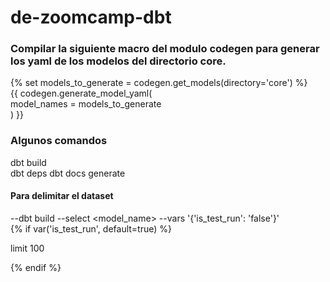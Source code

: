 # de-zoomcamp-dbt

### Compilar la siguiente macro del modulo codegen para generar los yaml de los modelos del directorio core.

{% set models_to_generate = codegen.get_models(directory='core') %}  
{{ codegen.generate_model_yaml(  
    model_names = models_to_generate  
) }}

### Algunos comandos

dbt build  
dbt deps
dbt docs generate

#### Para delimitar el dataset
--dbt build --select <model_name> --vars '{'is_test_run': 'false'}'  
{% if var('is_test_run', default=true) %}

  limit 100

{% endif %}
